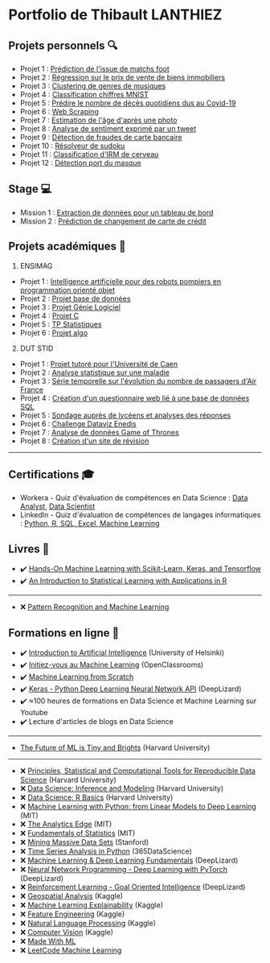 # Portfolio de Thibault LANTHIEZ

## Projets personnels :mag:

* Projet 1 : [Prédiction de l'issue de matchs foot](https://github.com/ThibaultLanthiez/Prediction-issue-matchs-foot)
* Projet 2 : [Régression sur le prix de vente de biens immobiliers](https://github.com/ThibaultLanthiez/Regression-prix-vente-biens-immobiliers)
* Projet 3 : [Clustering de genres de musiques](https://github.com/ThibaultLanthiez/Clustering-genres-musiques)
* Projet 4 : [Classification chiffres MNIST](https://github.com/ThibaultLanthiez/Classification-chiffres-MNIST)
* Projet 5 : [Prédire le nombre de décès quotidiens dus au Covid-19](https://github.com/ThibaultLanthiez/Prediction-nombre-deces-quotidiens-Covid-19)
* Projet 6 : [Web Scraping](https://github.com/ThibaultLanthiez/Web-scaping)
* Projet 7 : [Estimation de l'âge d'après une photo](https://github.com/ThibaultLanthiez/Estimation-age-photo)
* Projet 8 : [Analyse de sentiment exprimé par un tweet](https://github.com/ThibaultLanthiez/Analyse-sentiment-tweet)
* Projet 9 : [Détection de fraudes de carte bancaire](https://github.com/ThibaultLanthiez/Detection-fraude-carte-bancaire)
* Projet 10 : [Résolveur de sudoku](https://github.com/ThibaultLanthiez/Resolveur-de-sudoku)
* Projet 11 : [Classification d'IRM de cerveau](https://github.com/ThibaultLanthiez/Classification-IRM-cerveau)
* Projet 12 : [Détection port du masque](https://github.com/ThibaultLanthiez/Detection-port-masque)

## Stage :computer:

* Mission 1 : [Extraction de données pour un tableau de bord](https://github.com/ThibaultLanthiez/Resolveur-de-sudoku)
* Mission 2 : [Prédiction de changement de carte de crédit](https://github.com/ThibaultLanthiez/Resolveur-de-sudoku)

## Projets académiques :school_satchel:

1. ENSIMAG
* Projet 1 : [Intelligence artificielle pour des robots pompiers en programmation orienté objet](https://github.com/ThibaultLanthiez/Projet-Universite-Caen)
* Projet 2 : [Projet base de données](https://github.com/ThibaultLanthiez/Projet-Universite-Caen)
* Projet 3 : [Projet Génie Logiciel](https://github.com/ThibaultLanthiez/Projet-Universite-Caen)
* Projet 4 : [Projet C](https://github.com/ThibaultLanthiez/Projet-Universite-Caen)
* Projet 5 : [TP Statistiques](https://github.com/ThibaultLanthiez/Projet-Universite-Caen)
* Projet 6 : [Projet algo](https://github.com/ThibaultLanthiez/Projet-Universite-Caen)

2. DUT STID
* Projet 1 : [Projet tutoré pour l'Université de Caen](https://github.com/ThibaultLanthiez/Projet-Universite-Caen)
* Projet 2 : [Analyse statistique sur une maladie](https://github.com/ThibaultLanthiez/Resolveur-de-sudoku)
* Projet 3 : [Série temporelle sur l'évolution du nombre de passagers d'Air France](https://github.com/ThibaultLanthiez/Resolveur-de-sudoku)
* Projet 4 : [Création d'un questionnaire web lié à une base de données SQL](https://github.com/ThibaultLanthiez/Resolveur-de-sudoku)
* Projet 5 : [Sondage auprès de lycéens et analyses des réponses](https://github.com/ThibaultLanthiez/Resolveur-de-sudoku)
* Projet 6 : [Challenge Dataviz Enedis](https://github.com/ThibaultLanthiez/Resolveur-de-sudoku)
* Projet 7 : [Analyse de données Game of Thrones](https://github.com/ThibaultLanthiez/Resolveur-de-sudoku)
* Projet 8 : [Création d'un site de révision](https://github.com/ThibaultLanthiez/Resolveur-de-sudoku)

-----

## Certifications :mortar_board:

* Workera - Quiz d'évaluation de compétences en Data Science : [Data Analyst](https://app.workera.ai/public/candidate/certificate?code=XOFK4ULP), [Data Scientist](https://app.workera.ai/public/candidate/certificate?code=B6L1EUNU)
* LinkedIn - Quiz d'évaluation de compétences de langages informatiques : [Python, R, SQL, Excel, Machine Learning](https://www.linkedin.com/in/thibault-lanthiez-3b300b175/)

## Livres :blue_book:

* :heavy_check_mark: [Hands-On Machine Learning with Scikit-Learn, Keras, and Tensorflow](https://www.amazon.fr/Hands-Machine-Learning-Scikit-learn-Tensorflow/dp/1492032646/ref=pd_lpo_14_t_0/258-0304242-3340961?_encoding=UTF8&pd_rd_i=1492032646&pd_rd_r=b7a34edd-de30-4d8f-8538-8877f20dce05&pd_rd_w=YJud1&pd_rd_wg=SescO&pf_rd_p=a9e8383d-b25d-45ec-acc2-a094dd781c31&pf_rd_r=A5E4EQYGHAPF83RPKMNT&psc=1&refRID=A5E4EQYGHAPF83RPKMNT)
* :heavy_check_mark: [An Introduction to Statistical Learning with Applications in R](http://faculty.marshall.usc.edu/gareth-james/ISL/)
-----
* :x: [Pattern Recognition and Machine Learning](https://www.microsoft.com/en-us/research/publication/pattern-recognition-machine-learning/)

## Formations en ligne :rocket:

* :heavy_check_mark: [Introduction to Artificial Intelligence](https://www.elementsofai.fr/) (University of Helsinki)
* :heavy_check_mark: [Initiez-vous au Machine Learning](https://openclassrooms.com/fr/courses/4011851-initiez-vous-au-machine-learning) (OpenClassrooms)
* :heavy_check_mark: [Machine Learning from Scratch](https://dafriedman97.github.io/mlbook/content/introduction.html)
* :heavy_check_mark: [Keras - Python Deep Learning Neural Network API](https://deeplizard.com/learn/playlist/PLZbbT5o_s2xrwRnXk_yCPtnqqo4_u2YGL) (DeepLizard)
* :heavy_check_mark: ≈100 heures de formations en Data Science et Machine Learning sur Youtube
* :heavy_check_mark: Lecture d'articles de blogs en Data Science
-----
* [The Future of ML is Tiny and Brights](https://online-learning.harvard.edu/course/future-ml-tiny-and-bright?delta=0) (Harvard University)
-----
* :x: [Principles, Statistical and Computational Tools for Reproducible Data Science](https://online-learning.harvard.edu/course/principles-statistical-and-computational-tools-reproducible-data-science?delta=1) (Harvard University)
* :x: [Data Science: Inference and Modeling](https://online-learning.harvard.edu/course/data-science-inference-and-modeling?delta=1) (Harvard University)
* :x: [Data Science: R Basics](https://online-learning.harvard.edu/course/data-science-r-basics?delta=0) (Harvard University)
* :x: [Machine Learning with Python: from Linear Models to Deep Learning](https://www.edx.org/course/machine-learning-with-python-from-linear-models-to) (MIT)
* :x: [The Analytics Edge](https://www.edx.org/course/the-analytics-edge) (MIT)
* :x: [Fundamentals of Statistics](https://www.edx.org/course/fundamentals-of-statistics) (MIT)
* :x: [Mining Massive Data Sets](https://online.stanford.edu/courses/soe-ycs0007-mining-massive-data-sets) (Stanford)
* :x: [Time Series Analysis in Python](https://365datascience.teachable.com/courses/enrolled/670446) (365DataScience)
* :x: [Machine Learning & Deep Learning Fundamentals](https://deeplizard.com/learn/playlist/PLZbbT5o_s2xq7LwI2y8_QtvuXZedL6tQU) (DeepLizard)
* :x: [Neural Network Programming - Deep Learning with PyTorch](https://deeplizard.com/learn/playlist/PLZbbT5o_s2xrfNyHZsM6ufI0iZENK9xgG) (DeepLizard)
* :x: [Reinforcement Learning - Goal Oriented Intelligence](https://deeplizard.com/learn/playlist/PLZbbT5o_s2xoWNVdDudn51XM8lOuZ_Njv) (DeepLizard)
* :x: [Geospatial Analysis](https://www.kaggle.com/learn/geospatial-analysis) (Kaggle)
* :x: [Machine Learning Explainability](https://www.kaggle.com/learn/machine-learning-explainability) (Kaggle)
* :x: [Feature Engineering](https://www.kaggle.com/learn/feature-engineering) (Kaggle)
* :x: [Natural Language Processing](https://www.kaggle.com/learn/natural-language-processing) (Kaggle)
* :x: [Computer Vision](https://www.kaggle.com/learn/computer-vision) (Kaggle)
* :x: [Made With ML](https://madewithml.com/topics/)
* :x: [LeetCode Machine Learning](https://leetcode.com/explore/learn/card/machine-learning-101/)
